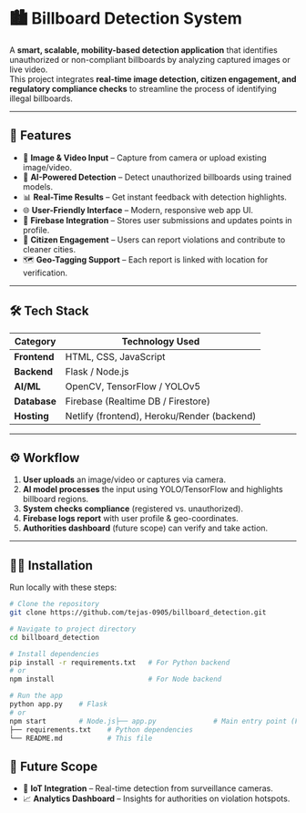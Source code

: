 # 🏙️ Billboard Detection System  

A **smart, scalable, mobility-based detection application** that identifies unauthorized or non-compliant billboards by analyzing captured images or live video.  
This project integrates **real-time image detection, citizen engagement, and regulatory compliance checks** to streamline the process of identifying illegal billboards.

---

## 🚀 Features  

- 📸 **Image & Video Input** – Capture from camera or upload existing image/video.  
- 🤖 **AI-Powered Detection** – Detect unauthorized billboards using trained models.  
- 📊 **Real-Time Results** – Get instant feedback with detection highlights.  
- 🌐 **User-Friendly Interface** – Modern, responsive web app UI.  
- 🔗 **Firebase Integration** – Stores user submissions and updates points in profile.  
- 📢 **Citizen Engagement** – Users can report violations and contribute to cleaner cities.  
- 🗺️ **Geo-Tagging Support** – Each report is linked with location for verification.  

---

## 🛠️ Tech Stack  

| **Category**         | **Technology Used** |
|----------------------|----------------------|
| **Frontend**         | HTML, CSS, JavaScript |
| **Backend**          | Flask / Node.js |
| **AI/ML**            | OpenCV, TensorFlow / YOLOv5 |
| **Database**         | Firebase (Realtime DB / Firestore) |
| **Hosting**          | Netlify (frontend), Heroku/Render (backend) |

---

## ⚙️ Workflow  

1. **User uploads** an image/video or captures via camera.  
2. **AI model processes** the input using YOLO/TensorFlow and highlights billboard regions.  
3. **System checks compliance** (registered vs. unauthorized).  
4. **Firebase logs report** with user profile & geo-coordinates.  
5. **Authorities dashboard** (future scope) can verify and take action.  

---

## 🧑‍💻 Installation  

Run locally with these steps:  

```bash
# Clone the repository
git clone https://github.com/tejas-0905/billboard_detection.git

# Navigate to project directory
cd billboard_detection

# Install dependencies
pip install -r requirements.txt   # For Python backend
# or
npm install                       # For Node backend

# Run the app
python app.py    # Flask
# or
npm start        # Node.js├── app.py              # Main entry point (Flask)
├── requirements.txt    # Python dependencies
└── README.md           # This file

``` 
## 🔮 Future Scope

- 📡 **IoT Integration** – Real-time detection from surveillance cameras.
- 📈 **Analytics Dashboard** – Insights for authorities on violation hotspots.
